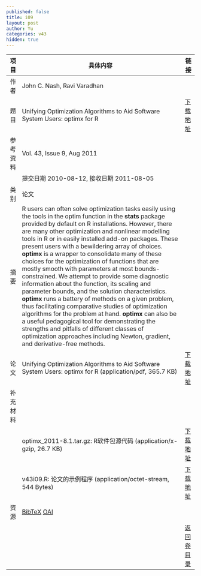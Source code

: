 ```yaml
---
published: false
title: i09
layout: post
author: Yu
categories: v43
hidden: true
---
```


| 项目 | 具体内容 | 链接 |
|---:|---|---|
| 作者 | John C. Nash, Ravi Varadhan| |
| 题目 |Unifying Optimization Algorithms to Aid Software System Users: optimx for R | [下载地址](http://www.jstatsoft.org/v43/i09/paper) |
| 参考资料 |Vol. 43, Issue 9, Aug 2011 | |
| | 提交日期 2010-08-12, 接收日期 2011-08-05| | 
| 类别 | 论文| |
| 摘要 | R users can often solve optimization tasks easily using the tools in the optim function in the <b>stats</b> package provided by default on R installations. However, there are many other optimization and nonlinear modelling tools in R or in easily installed add-on packages. These present users with a bewildering array of choices. <b>optimx</b> is a wrapper to consolidate many of these choices for the optimization of functions that are mostly smooth with parameters at most bounds-constrained. We attempt to provide some diagnostic information about the function, its scaling and parameter bounds, and the solution characteristics. <b>optimx</b> runs a battery of methods on a given problem, thus facilitating comparative studies of optimization algorithms for the problem at hand. <b>optimx</b> can also be a useful pedagogical tool for demonstrating the strengths and pitfalls of different classes of optimization approaches including Newton, gradient, and derivative-free methods.| |
| 论文 | Unifying Optimization Algorithms to Aid Software System Users: optimx for R  (application/pdf, 365.7 KB)| [下载地址](http://www.jstatsoft.org/v43/i09/paper) |
| 补充材料 | | |
| |optimx_2011-8.1.tar.gz: R软件包源代码  (application/x-gzip, 26.7 KB)|  [下载地址](http://www.jstatsoft.org/v43/i09/supp/1) |
| |v43i09.R: 论文的示例程序  (application/octet-stream, 544 Bytes)|  [下载地址](http://www.jstatsoft.org/v43/i09/supp/2) |
| 资源 | [BibTeX](http://www.jstatsoft.org/v43/i09/bibtex) [OAI](http://www.jstatsoft.org/oai?verb=GetRecord&identifier=oai.jstatsoft/v43/i09&prefix=oai_dc)| |
| |  | [返回卷目录]({{site.baseurl}}/volume/v43.html) |